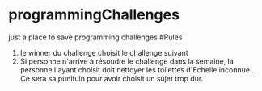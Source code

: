 # programmingChallenges
just a place to save programming challenges
#Rules
1) le winner du challenge choisit le challenge suivant
2) Si personne n'arrive à résoudre le challenge dans la semaine, la personne l'ayant choisit doit nettoyer les toilettes d'Echelle inconnue . Ce sera sa punituin pour avoir choisit un sujet trop dur.
